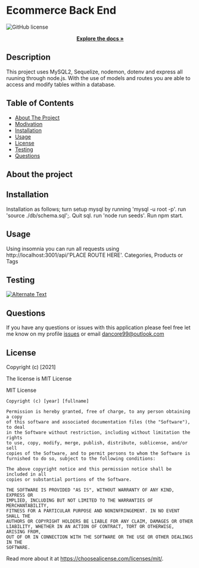 
  # Ecommerce Back End
 ![GitHub license](https://img.shields.io/badge/license-MIT%25License-blue.svg)
  
<p align="center">
  <a href=https://github.com/SiddySixsmith/E-Commerce-BE><strong>Explore the docs »</strong></a>
</p>

  ## Description
  This project uses MySQL2, Sequelize, nodemon, dotenv and express all ruuning through node.js. With the use of models and routes you are able to access and modify tables within a database.

  ## Table of Contents
  
  * [About The Project](#about-the-project)
  * [Modivation](#what-was-your-modivation)
  * [Installation](#Installation)
  * [Usage](#usage)
  * [License](#license)
  * [Testing](#testing)
  * [Questions](#questions)
    
  ## About the project


  ## Installation
  Installation as follows; turn setup mysql by running 'mysql -u root -p'. run 'source ./db/schema.sql';. Quit sql. run 'node run seeds'. Run npm start.

  ## Usage
  Using insomnia you can run all requests using http://localhost:3001/api/'PLACE ROUTE HERE'. Categories, Products or Tags


  ## Testing
  [![Alternate Text]()](https://drive.google.com/file/d/1wB2jxEAL6SwSnGUVPrf93koSZ00lEUiT/view?usp=sharing "Testing")

  ## Questions
  If you have any questions or issues with this application please feel free let me know on my profile 
  [issues](https://github.com/SiddySixsmith) or email <dancore99@outlook.com>

  ## License
  Copyright (c) [2021] 

  The license is MIT License 

  MIT License

    Copyright (c) [year] [fullname]
    
    Permission is hereby granted, free of charge, to any person obtaining a copy
    of this software and associated documentation files (the "Software"), to deal
    in the Software without restriction, including without limitation the rights
    to use, copy, modify, merge, publish, distribute, sublicense, and/or sell
    copies of the Software, and to permit persons to whom the Software is
    furnished to do so, subject to the following conditions:
    
    The above copyright notice and this permission notice shall be included in all
    copies or substantial portions of the Software.
    
    THE SOFTWARE IS PROVIDED "AS IS", WITHOUT WARRANTY OF ANY KIND, EXPRESS OR
    IMPLIED, INCLUDING BUT NOT LIMITED TO THE WARRANTIES OF MERCHANTABILITY,
    FITNESS FOR A PARTICULAR PURPOSE AND NONINFRINGEMENT. IN NO EVENT SHALL THE
    AUTHORS OR COPYRIGHT HOLDERS BE LIABLE FOR ANY CLAIM, DAMAGES OR OTHER
    LIABILITY, WHETHER IN AN ACTION OF CONTRACT, TORT OR OTHERWISE, ARISING FROM,
    OUT OF OR IN CONNECTION WITH THE SOFTWARE OR THE USE OR OTHER DEALINGS IN THE
    SOFTWARE.
  Read more about it at https://choosealicense.com/licenses/mit/.


